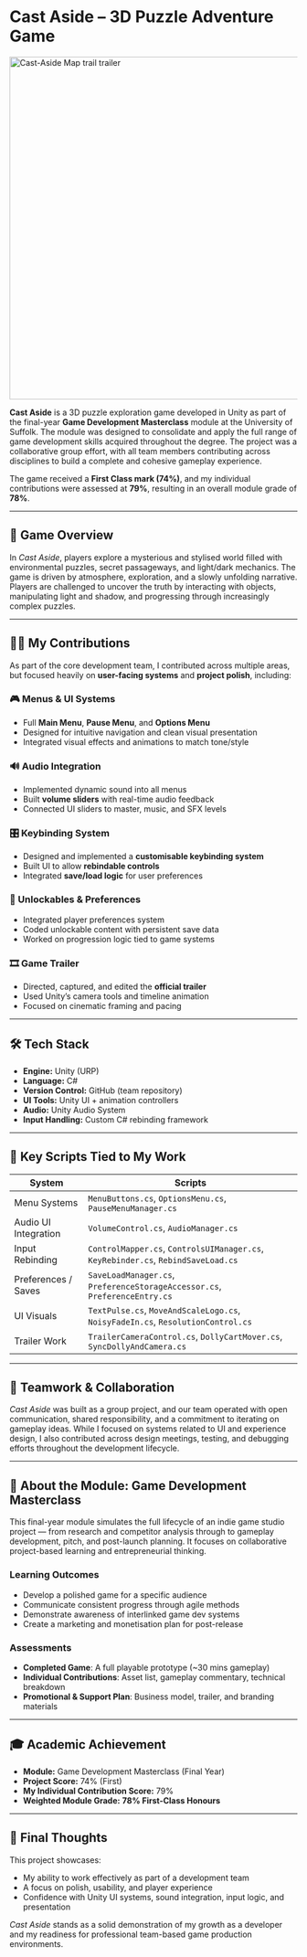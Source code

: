 # Cast Aside – 3D Puzzle Adventure Game

  <a href="https://www.youtube.com/watch?v=6sZfFVR30XE" target="_blank">
    <img src="https://img.youtube.com/vi/6sZfFVR30XE/0.jpg" alt="Cast-Aside Map trail trailer" width="600"/>
  </a>

**Cast Aside** is a 3D puzzle exploration game developed in Unity as part of the final-year **Game Development Masterclass** module at the University of Suffolk. The module was designed to consolidate and apply the full range of game development skills acquired throughout the degree. The project was a collaborative group effort, with all team members contributing across disciplines to build a complete and cohesive gameplay experience.

The game received a **First Class mark (74%)**, and my individual contributions were assessed at **79%**, resulting in an overall module grade of **78%**.

---

## 🧠 Game Overview

In *Cast Aside*, players explore a mysterious and stylised world filled with environmental puzzles, secret passageways, and light/dark mechanics. The game is driven by atmosphere, exploration, and a slowly unfolding narrative. Players are challenged to uncover the truth by interacting with objects, manipulating light and shadow, and progressing through increasingly complex puzzles.

---

## 👨‍💻 My Contributions

As part of the core development team, I contributed across multiple areas, but focused heavily on **user-facing systems** and **project polish**, including:

### 🎮 Menus & UI Systems
- Full **Main Menu**, **Pause Menu**, and **Options Menu**
- Designed for intuitive navigation and clean visual presentation
- Integrated visual effects and animations to match tone/style

### 🔊 Audio Integration
- Implemented dynamic sound into all menus
- Built **volume sliders** with real-time audio feedback
- Connected UI sliders to master, music, and SFX levels

### 🎛️ Keybinding System
- Designed and implemented a **customisable keybinding system**
- Built UI to allow **rebindable controls**
- Integrated **save/load logic** for user preferences

### 🔐 Unlockables & Preferences
- Integrated player preferences system
- Coded unlockable content with persistent save data
- Worked on progression logic tied to game systems

### 🎞️ Game Trailer
- Directed, captured, and edited the **official trailer**
- Used Unity’s camera tools and timeline animation
- Focused on cinematic framing and pacing

---

## 🛠 Tech Stack

- **Engine:** Unity (URP)
- **Language:** C#
- **Version Control:** GitHub (team repository)
- **UI Tools:** Unity UI + animation controllers
- **Audio:** Unity Audio System
- **Input Handling:** Custom C# rebinding framework

---

## 📁 Key Scripts Tied to My Work

| System               | Scripts |
|----------------------|---------|
| Menu Systems         | `MenuButtons.cs`, `OptionsMenu.cs`, `PauseMenuManager.cs` |
| Audio UI Integration | `VolumeControl.cs`, `AudioManager.cs` |
| Input Rebinding      | `ControlMapper.cs`, `ControlsUIManager.cs`, `KeyRebinder.cs`, `RebindSaveLoad.cs` |
| Preferences / Saves  | `SaveLoadManager.cs`, `PreferenceStorageAccessor.cs`, `PreferenceEntry.cs` |
| UI Visuals           | `TextPulse.cs`, `MoveAndScaleLogo.cs`, `NoisyFadeIn.cs`, `ResolutionControl.cs` |
| Trailer Work         | `TrailerCameraControl.cs`, `DollyCartMover.cs`, `SyncDollyAndCamera.cs` |

---

## 🧩 Teamwork & Collaboration

*Cast Aside* was built as a group project, and our team operated with open communication, shared responsibility, and a commitment to iterating on gameplay ideas. While I focused on systems related to UI and experience design, I also contributed across design meetings, testing, and debugging efforts throughout the development lifecycle.

---

## 📘 About the Module: Game Development Masterclass

This final-year module simulates the full lifecycle of an indie game studio project — from research and competitor analysis through to gameplay development, pitch, and post-launch planning. It focuses on collaborative project-based learning and entrepreneurial thinking.

### Learning Outcomes
- Develop a polished game for a specific audience
- Communicate consistent progress through agile methods
- Demonstrate awareness of interlinked game dev systems
- Create a marketing and monetisation plan for post-release

### Assessments
- **Completed Game**: A full playable prototype (~30 mins gameplay)
- **Individual Contributions**: Asset list, gameplay commentary, technical breakdown
- **Promotional & Support Plan**: Business model, trailer, and branding materials

---

## 🎓 Academic Achievement

- **Module:** Game Development Masterclass (Final Year)
- **Project Score:** 74% (First)
- **My Individual Contribution Score:** 79%
- **Weighted Module Grade:** **78% First-Class Honours**

---

## 🙌 Final Thoughts

This project showcases:
- My ability to work effectively as part of a development team
- A focus on polish, usability, and player experience
- Confidence with Unity UI systems, sound integration, input logic, and presentation

*Cast Aside* stands as a solid demonstration of my growth as a developer and my readiness for professional team-based game production environments.
